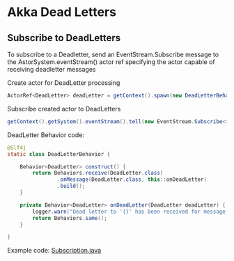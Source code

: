 # Akka Dead Letters

## Subscribe to DeadLetters

To subscribe to a Deadletter, send an EventStream.Subscribe message to the AstorSystem.eventStream() actor ref specifying the actor capable of receiving deadletter messages

Create actor for DeadLetter processing
```java
ActorRef<DeadLetter> deadLetter = getContext().spawn(new DeadLetterBehavior().construct(), "dead-letter");
```
Subscribe created actor to DeadLetters 
```java
getContext().getSystem().eventStream().tell(new EventStream.Subscribe<>(DeadLetter.class, deadLetter));
```
DeadLetter Behavior code:
```java
@Slf4j
static class DeadLetterBehavior {

    Behavior<DeadLetter> construct() {
        return Behaviors.receive(DeadLetter.class)
                .onMessage(DeadLetter.class, this::onDeadLetter)
                .build();
    }

    private Behavior<DeadLetter> onDeadLetter(DeadLetter deadLetter) {
        logger.warn("Dead letter to '{}' has been received for message: {}", deadLetter.recipient().path().toStringWithoutAddress(), deadLetter.message());
        return Behaviors.same();
    }

}
```

Example code: [Subscription.java](./src/main/java/com/github/sftwnd/lightbend/akka/articles/deadletters/subscription/Subscription.java)